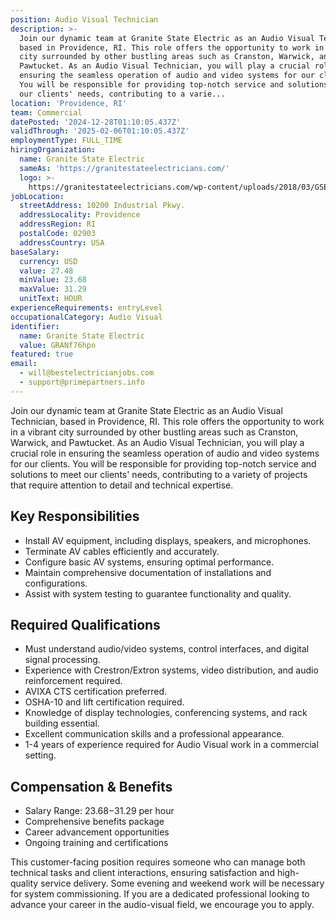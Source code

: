```yaml
---
position: Audio Visual Technician
description: >-
  Join our dynamic team at Granite State Electric as an Audio Visual Technician,
  based in Providence, RI. This role offers the opportunity to work in a vibrant
  city surrounded by other bustling areas such as Cranston, Warwick, and
  Pawtucket. As an Audio Visual Technician, you will play a crucial role in
  ensuring the seamless operation of audio and video systems for our clients.
  You will be responsible for providing top-notch service and solutions to meet
  our clients' needs, contributing to a varie...
location: 'Providence, RI'
team: Commercial
datePosted: '2024-12-28T01:10:05.437Z'
validThrough: '2025-02-06T01:10:05.437Z'
employmentType: FULL_TIME
hiringOrganization:
  name: Granite State Electric
  sameAs: 'https://granitestateelectricians.com/'
  logo: >-
    https://granitestateelectricians.com/wp-content/uploads/2018/03/GSE-2c-Logo-4.jpg
jobLocation:
  streetAddress: 10200 Industrial Pkwy.
  addressLocality: Providence
  addressRegion: RI
  postalCode: 02903
  addressCountry: USA
baseSalary:
  currency: USD
  value: 27.48
  minValue: 23.68
  maxValue: 31.29
  unitText: HOUR
experienceRequirements: entryLevel
occupationalCategory: Audio Visual
identifier:
  name: Granite State Electric
  value: GRANf76hpn
featured: true
email:
  - will@bestelectricianjobs.com
  - support@primepartners.info
---
```




Join our dynamic team at Granite State Electric as an Audio Visual Technician, based in Providence, RI. This role offers the opportunity to work in a vibrant city surrounded by other bustling areas such as Cranston, Warwick, and Pawtucket. As an Audio Visual Technician, you will play a crucial role in ensuring the seamless operation of audio and video systems for our clients. You will be responsible for providing top-notch service and solutions to meet our clients' needs, contributing to a variety of projects that require attention to detail and technical expertise.

## Key Responsibilities
- Install AV equipment, including displays, speakers, and microphones.
- Terminate AV cables efficiently and accurately.
- Configure basic AV systems, ensuring optimal performance.
- Maintain comprehensive documentation of installations and configurations.
- Assist with system testing to guarantee functionality and quality.

## Required Qualifications
- Must understand audio/video systems, control interfaces, and digital signal processing.
- Experience with Crestron/Extron systems, video distribution, and audio reinforcement required.
- AVIXA CTS certification preferred.
- OSHA-10 and lift certification required.
- Knowledge of display technologies, conferencing systems, and rack building essential.
- Excellent communication skills and a professional appearance.
- 1-4 years of experience required for Audio Visual work in a commercial setting.

## Compensation & Benefits
- Salary Range: $23.68-$31.29 per hour
- Comprehensive benefits package
- Career advancement opportunities
- Ongoing training and certifications

This customer-facing position requires someone who can manage both technical tasks and client interactions, ensuring satisfaction and high-quality service delivery. Some evening and weekend work will be necessary for system commissioning. If you are a dedicated professional looking to advance your career in the audio-visual field, we encourage you to apply.

